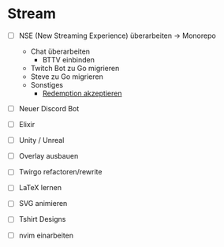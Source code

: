 # Stream

- [ ] NSE (New Streaming Experience) überarbeiten -> Monorepo
  - Chat überarbeiten
    - BTTV einbinden
  - Twitch Bot zu Go migrieren
  - Steve zu Go migrieren
  - Sonstiges
    - [Redemption akzeptieren](https://dev.twitch.tv/docs/api/reference#update-redemption-status)
- [ ] Neuer Discord Bot

- [ ] Elixir
- [ ] Unity / Unreal
- [ ] Overlay ausbauen
- [ ] Twirgo refactoren/rewrite
- [ ] LaTeX lernen
- [ ] SVG animieren
- [ ] Tshirt Designs
- [ ] nvim einarbeiten
